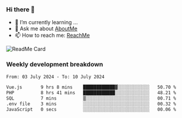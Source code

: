 ### Hi there 👋

- 🌱 I’m currently learning ...
- 💬 Ask me about [AboutMe](https://www.itzcy.com/about)
- 📫 How to reach me: [ReachMe](https://www.itzcy.com/about)

![ReadMe Card](https://github-readme-stats-ten-gilt.vercel.app/api?username=SuperChenYun&show_icons=true&title_color=fff&icon_color=79ff97&text_color=9f9f9f&bg_color=151515&hide_border=true)

### Weekly development breakdown
<!--START_SECTION:waka-->

```txt
From: 03 July 2024 - To: 10 July 2024

Vue.js       9 hrs 8 mins    ████████████▓░░░░░░░░░░░░   50.70 %
PHP          8 hrs 41 mins   ████████████░░░░░░░░░░░░░   48.21 %
SQL          7 mins          ▒░░░░░░░░░░░░░░░░░░░░░░░░   00.71 %
.env file    3 mins          ░░░░░░░░░░░░░░░░░░░░░░░░░   00.32 %
JavaScript   0 secs          ░░░░░░░░░░░░░░░░░░░░░░░░░   00.06 %
```

<!--END_SECTION:waka-->
